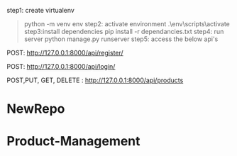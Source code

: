 step1: create virtualenv
>python -m venv env
step2: activate environment
>.\env\scripts\activate
step3:install dependencies
>pip install -r dependancies.txt
step4: run server
>python manage.py runserver
step5: access the below api's

POST: http://127.0.0.1:8000/api/register/

POST: http://127.0.0.1:8000/api/login/

POST,PUT, GET, DELETE : http://127.0.0.1:8000/api/products


# NewRepo
# Product-Management
